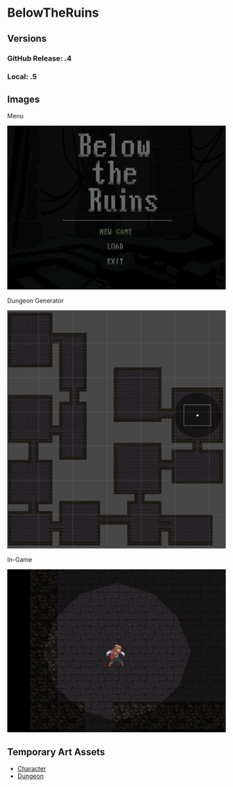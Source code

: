 # BelowTheRuins
 
## Versions
### GitHub Release: .4
### Local: .5

## Images
Menu

![image](https://github.com/YortA/BelowTheRuins/blob/main/_UNUSED/ss_aug3.png)


Dungeon Generator

![image](https://github.com/YortA/BelowTheRuins/blob/main/_UNUSED/ss_aug.png)


In-Game

![image](https://github.com/YortA/BelowTheRuins/blob/main/_UNUSED/ss_aug2.png)

## Temporary Art Assets
 - [Character](https://rvros.itch.io/animated-pixel-hero)
 - [Dungeon](https://szadiart.itch.io/rogue-fantasy-catacombs)
